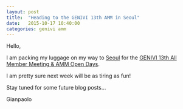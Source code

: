 ```yaml
---
layout: post
title:  "Heading to the GENIVI 13th AMM in Seoul"
date:   2015-10-17 10:40:00
categories: genivi amm
---
```


Hello,

I am packing my luggage on my way to [Seoul](http://www.lottehotel.com/) for the [GENIVI 13th All Member Meeting & AMM Open Days](http://genivi.org/amm-2015-october).

I am pretty sure next week will be as tiring as fun!

Stay tuned for some future blog posts...

Gianpaolo

<!-- EOF -->
